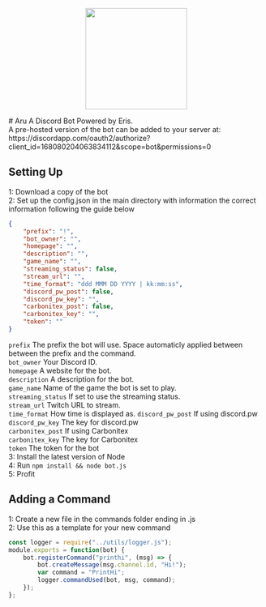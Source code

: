 <p align="center">
  <img src="https://github.com/perhion/aru/blob/master/logo.png?raw=true" height="200px" width="200px">
</p>
# Aru
A Discord Bot Powered by Eris.<br>
A pre-hosted version of the bot can be added to your server at:<br>
https://discordapp.com/oauth2/authorize?client_id=168080204063834112&scope=bot&permissions=0

## Setting Up
1: Download a copy of the bot<br>
2: Set up the config.json in the main directory with information the correct information following the guide below
```json
{
    "prefix": "!",
    "bot_owner": "",
    "homepage": "",
    "description": "",
    "game_name": "",
    "streaming_status": false,
    "stream_url": "",
    "time_format": "ddd MMM DD YYYY | kk:mm:ss",
    "discord_pw_post": false,
    "discord_pw_key": "",
    "carbonitex_post": false,
    "carbonitex_key": "",
    "token": ""
}
```
`prefix` The prefix the bot will use. Space automaticly applied between between the prefix and the command.<br>
`bot_owner` Your Discord ID.<br>
`homepage` A website for the bot.<br>
`description` A description for the bot.<br>
`game_name` Name of the game the bot is set to play.<br>
`streaming_status` If set to use the streaming status.<br>
`stream_url` Twitch URL to stream.<br>
`time_format` How time is displayed as.
`discord_pw_post` If using discord.pw<br>
`discord_pw_key` The key for discord.pw<br>
`carbonitex_post` If using Carbonitex<br>
`carbonitex_key` The key for Carbonitex<br>
`token` The token for the bot<br>
3: Install the latest version of Node<br>
4: Run `npm install && node bot.js`<br>
5: Profit
## Adding a Command
1: Create a new file in the commands folder ending in .js<br>
2: Use this as a template for your new command
```javascript
const logger = require("../utils/logger.js");
module.exports = function(bot) {
	bot.registerCommand("printhi", (msg) => {
		bot.createMessage(msg.channel.id, "Hi!");
		var command = "PrintHi";
		logger.commandUsed(bot, msg, command);
	});
};
```
